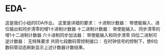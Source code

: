 # EDA-
这是我们小组的EDA作业。
这里是详细的要求：
十进制计数器：
带使能输入、进位输出和同步清零的增1十进制计数器
十二进制计数器：
带使能输入、同步清零的增1十二进制计数器
六十进制同步加法器：
带使能输入和同步清零
四位二进制可逆计数器：
无特殊要求
共阴七段数码管控制接口：
在时钟信号的控制下，使6位数码管动态刷新显示上述计数器计数结果。
